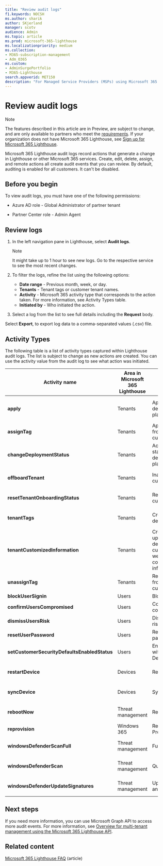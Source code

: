 ```yaml
---
title: "Review audit logs"
f1.keywords: NOCSH
ms.author: sharik
author: SKjerland
manager: scotv
audience: Admin
ms.topic: article
ms.prod: microsoft-365-lighthouse
ms.localizationpriority: medium
ms.collection:
- M365-subscription-management
- Adm_O365
ms.custom:
- AdminSurgePortfolio
- M365-Lighthouse                         
search.appverid: MET150
description: "For Managed Service Providers (MSPs) using Microsoft 365 Lighthouse, learn how to review audit logs."
---
```


# Review audit logs

> [!NOTE]
> The features described in this article are in Preview, are subject to change, and are only available to partners who meet the [requirements](m365-lighthouse-requirements.md). If your organization does not have Microsoft 365 Lighthouse, see [Sign up for Microsoft 365 Lighthouse](m365-lighthouse-sign-up.md).

Microsoft 365 Lighthouse audit logs record actions that generate a change in Lighthouse or other Microsoft 365 services. Create, edit, delete, assign, and remote actions all create audit events that you can review. By default, auditing is enabled for all customers. It can't be disabled.

## Before you begin

To view audit logs, you must have one of the following permissions:

- Azure AD role - Global Administrator of partner tenant

- Partner Center role - Admin Agent

## Review logs

1. In the left navigation pane in Lighthouse, select **Audit logs**.

    > [!NOTE]
    > It might take up to 1 hour to see new logs. Go to the respective service to see the most recent changes.

2. To filter the logs, refine the list using the following options:

    - **Date range** - Previous month, week, or day.
    - **Tenants** - Tenant tags or customer tenant names.
    - **Activity** - Microsoft 365 activity type that corresponds to the action taken. For more information, see Activity Types table.
    - **Initiated by** -  Who initiated the action.

3. Select a log from the list to see full details including the **Request** body.

Select **Export**, to export log data to a comma-separated values (.csv) file.

## Activity Types

The following table is a list of activity types captured within Lighthouse audit logs. The list is subject to change as new actions are created. You can use the activity value from the audit log to see what action was initiated.

| Activity name    | Area in Microsoft 365 Lighthouse | Action initiated  | Service impacted           |
|------------------|----------------------------------|-------------------|----------------------------|
|**apply**                                   | Tenants                          | Apply deployment plan                                           | Azure AD, Microsoft Endpoint Manager                   |
|**assignTag**                                | Tenants                          | Apply a tag from a customer                                      | Microsoft 365 Lighthouse   |
|**changeDeploymentStatus**                   | Tenants                          | Action plan status for deployment plan                        | Microsoft 365 Lighthouse   |
|**offboardTenant**                            | Tenants                          | Inactivate a customer                                          | Microsoft 365 Lighthouse   |
|**resetTenantOnboardingStatus**              | Tenants                          | Reactive a customer                                              | Microsoft 365 Lighthouse   |
|**tenantTags**                               | Tenants                          | Create or delete a tag                                           | Microsoft 365 Lighthouse   |
|**tenantCustomizedInformation**              | Tenants                          | Create, update, or delete customer website or contact information | Microsoft 365 Lighthouse   |
|**unassignTag**                              | Tenants                          | Remove a tag from a customer                                    | Microsoft 365 Lighthouse   |
| **blockUserSignin**                          | Users                            | Block sign-in                                                     | Azure AD                   |
| **confirmUsersCompromised**                  | Users                            | Confirm user compromised                                        | Azure AD                   |
| **dismissUsersRisk**                         | Users                            | Dismiss user risk                                                | Azure AD                   |
| **resetUserPassword**                        | Users                            | Reset password                                                   | Azure AD                   |
| **setCustomerSecurityDefaultsEnabledStatus** | Users                            | Enable MFA with Security Defaults                               | Azure AD                   |
|**restartDevice**                            | Devices                          | Restart                                                          | Microsoft Endpoint Manager |
| **syncDevice**                               | Devices                          | Sync                                                             | Microsoft Endpoint Manager |
| **rebootNow**                                | Threat management                | Reboot                                                           | Microsoft Endpoint Manager |
| **reprovision**                              | Windows 365     | Retry Provisioning                                               | Windows 365                |
| **windowsDefenderScanFull**                  | Threat management                | Full scan                                                       | Microsoft Endpoint Manager |
| **windowsDefenderScan**                      | Threat management                | Quick scan                                                       | Microsoft Endpoint Manager |
| **windowsDefenderUpdateSignatures**          | Threat management                | Update antivirus                                                | Microsoft Endpoint Manager |

## Next steps

If you need more information, you can use Microsoft Graph API to access more audit events. For more information, see [Overview for multi-tenant management using the Microsoft 365 Lighthouse API](/graph/managedtenants-concept-overview).

## Related content

[Microsoft 365 Lighthouse FAQ](m365-lighthouse-faq.yml) (article)
